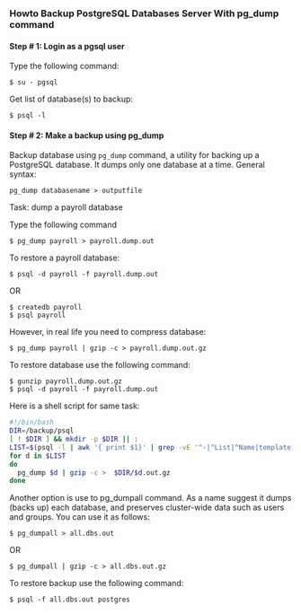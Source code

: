 ### Howto Backup PostgreSQL Databases Server With pg_dump command

#### Step # 1: Login as a pgsql user

Type the following command:

    $ su - pgsql

Get list of database(s) to backup:

    $ psql -l

#### Step # 2: Make a backup using pg_dump

Backup database using `pg_dump` command, a utility for backing up a PostgreSQL database. It dumps only one database at a time. General syntax:

    pg_dump databasename > outputfile

Task: dump a payroll database

Type the following command

    $ pg_dump payroll > payroll.dump.out

To restore a payroll database:

    $ psql -d payroll -f payroll.dump.out

OR

    $ createdb payroll
    $ psql payroll
    
However, in real life you need to compress database:

    $ pg_dump payroll | gzip -c > payroll.dump.out.gz

To restore database use the following command:

    $ gunzip payroll.dump.out.gz
    $ psql -d payroll -f payroll.dump.out
    
Here is a shell script for same task:

```bash
#!/bin/bash
DIR=/backup/psql
[ ! $DIR ] && mkdir -p $DIR || :
LIST=$(psql -l | awk '{ print $1}' | grep -vE '^-|^List|^Name|template[0|1]')
for d in $LIST
do
  pg_dump $d | gzip -c >  $DIR/$d.out.gz
done
```

Another option is use to pg_dumpall command. As a name suggest it dumps (backs up) each database, and preserves cluster-wide data such as users and groups. You can use it as follows:

    $ pg_dumpall > all.dbs.out

OR

    $ pg_dumpall | gzip -c > all.dbs.out.gz

To restore backup use the following command:

    $ psql -f all.dbs.out postgres
